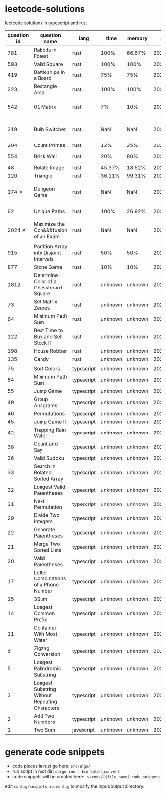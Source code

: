 # leetcode-solutions

leetcode solutions in typescript and rust

| question id | question name                                  | lang       | time    | memory  | date      | remark                 |
| ----------- | ---------------------------------------------- | ---------- | ------- | ------- | --------- | ---------------------- |
| 781         | Rabbits in Forest                              | rust       | 100%    | 66.67%  | 2022.10.1 |                        |
| 593         | Valid Square                                   | rust       | 100%    | 100%    | 2022.9.30 |                        |
| 419         | Battleships in a Board                         | rust       | 75%     | 75%     | 2022.9.26 |                        |
| 223         | Rectangle Area                                 | rust       | 100%    | 100%    | 2022.9.5  |                        |
| 542         | 01 Matrix                                      | rust       | 7%      | 10%     | 2022.9.3  | BFS, hash table        |
| 319         | Bulb Switcher                                  | rust       | NaN     | NaN     | 2022.9.1  | 做不出来，超时了       |
| 204         | Count Primes                                   | rust       | 12%     | 25%     | 2022.8.29 |                        |
| 554         | Brick Wall                                     | rust       | 20%     | 80%     | 2022.8.25 | hash table             |
| 48          | Rotate Image                                   | rust       | 45.37%  | 18.52%  | 2022.7.14 | array                  |
| 120         | Triangle                                       | rust       | 36.11%  | 99.31%  | 2022.7.14 | dp                     |
| 174 ✕       | Dungeon Game                                   | rust       | NaN     | NaN     | 2022.7.13 | 耻辱柱,写了一天都没 ac |
| 62          | Unique Paths                                   | rust       | 100%    | 26.92%  | 2022.7.8  | dp, hashmap            |
| 2024 ✕      | Maximize the Con&&&fusion of an Exam           | rust       | NaN     | NaN     | 2022.7.1  | 耻辱柱,写了一天都没 ac |
| 915         | Partition Array into Disjoint Intervals        | rust       | 50%     | 50%     | 2022.6.29 |
| 877         | Stone Game                                     | rust       | 10%     | 10%     | 2022.6.29 |
| 1812        | Determine Color of a Chessboard Square         | rust       | unknown | unknown | 2022.6    |
| 73          | Set Matrix Zeroes                              | rust       | unknown | unknown | 2022.6    |
| 64          | Minimum Path Sum                               | rust       | unknown | unknown | 2022.6    |
| 122         | Best Time to Buy and Sell Stock II             | rust       | unknown | unknown | 2022.6    |
| 198         | House Robber                                   | rust       | unknown | unknown | 2022.6    |
| 135         | Candy                                          | rust       | unknown | unknown | 2022.6    |
|             |                                                |            |         |         |           |
| 75          | Sort Colors                                    | typescript | unknown | unknown | 2022.3.4  |
| 64          | Minimum Path Sum                               | typescript | unknown | unknown | 2022.3.14 |
| 55          | Jump Game                                      | typescript | unknown | unknown | 2022.2.22 |
| 49          | Group Anagrams                                 | typescript | unknown | unknown | 2022.3.2  |
| 46          | Permutations                                   | typescript | unknown | unknown | 2022.3.2  |
| 45          | Jump Game II                                   | typescript | unknown | unknown | 2022.2.22 |
| 42          | Trapping Rain Water                            | typescript | unknown | unknown | 2022.2.18 |
| 38          | Count and Say                                  | typescript | unknown | unknown | 2022.2.24 |
| 36          | Valid Sudoku                                   | typescript | unknown | unknown | 2022.3.2  |
| 33          | Search in Rotated Sorted Array                 | typescript | unknown | unknown | 2022.3.1  |
| 32          | Longest Valid Parentheses                      | typescript | unknown | unknown | 2022.3.1  |
| 31          | Next Permutation                               | typescript | unknown | unknown | 2022.2.9  |
| 29          | Divide Two Integers                            | typescript | unknown | unknown | 2022.2.9  |
| 22          | Generate Parentheses                           | typescript | unknown | unknown | 2022.2.26 |
| 21          | Merge Two Sorted Lists                         | typescript | unknown | unknown | 2022.2.9  |
| 20          | Valid Parentheses                              | typescript | unknown | unknown | 2022.2.9  |
| 17          | Letter Combinations of a Phone Number          | typescript | unknown | unknown | 2022.2.14 |
| 15          | 3Sum                                           | typescript | unknown | unknown | 2022.2.4  |
| 14          | Longest Common Prefix                          | typescript | unknown | unknown | 2022.2.3  |
| 11          | Container With Most Water                      | typescript | unknown | unknown | 2022.2.3  |
| 6           | Zigzag Conversion                              | typescript | unknown | unknown | 2022.2.10 |
| 5           | Longest Palindromic Substring                  | typescript | unknown | unknown | 2022.2.10 |
| 3           | Longest Substring Without Repeating Characters | typescript | unknown | unknown | 2022.1.30 |
| 2           | Add Two Numbers                                | typescript | unknown | unknown | 2022.1.30 |
| 1           | Two Sum                                        | javascript | unknown | unknown | 2021.8.9  |

# generate code snippets

- code pieces in rust go here: `src/algs/`
- run script in root dir: `cargo run --bin batch_convert`
- code snippets will be created here: `.vscode/[$file_name].code-snippets`

edit `config/snippets-io.config` to modify the input/output directory.
